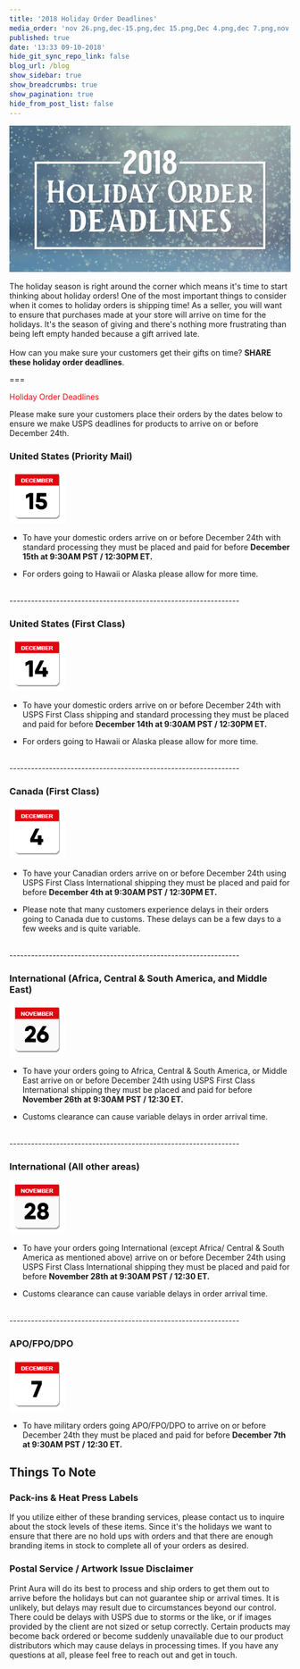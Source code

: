 ```yaml
---
title: '2018 Holiday Order Deadlines'
media_order: 'nov 26.png,dec-15.png,dec 15.png,Dec 4.png,dec 7.png,nov 28.png,2018 holiday order deadlines.jpg,2018 holiday order deadlines.jpg'
published: true
date: '13:33 09-10-2018'
hide_git_sync_repo_link: false
blog_url: /blog
show_sidebar: true
show_breadcrumbs: true
show_pagination: true
hide_from_post_list: false
---
```


![](2018%20holiday%20order%20deadlines.jpg)

The holiday season is right around the corner which means it's time to start thinking about holiday orders! One of the most important things to consider when it comes to holiday orders is shipping time! As a seller, you will want to ensure that purchases made at your store will arrive on time for the holidays. It's the season of giving and there's nothing more frustrating than being left empty handed because a gift arrived late.
<br><br>
How can you make sure your customers get their gifts on time? **SHARE these holiday order deadlines**.

===

<span style="color:red">Holiday Order Deadlines</span>

Please make sure your customers place their orders by the dates below to ensure we make USPS deadlines for products to arrive on or before December 24th.

### United States (Priority Mail)
![](dec-15.png)<br>

* To have your domestic orders arrive on or before December 24th with standard processing they must be placed and paid for before **December 15th at 9:30AM PST / 12:30PM ET.** 

* For orders going to Hawaii or Alaska please allow for more time.

<br>
----------------------------------------------------------------

### United States (First Class)

![](dec%2015.png)<br>

* To have your domestic orders arrive on or before December 24th with USPS First Class shipping and standard processing they must be placed and paid for before **December 14th at 9:30AM PST / 12:30PM ET.**

* For orders going to Hawaii or Alaska please allow for more time.

<br>
----------------------------------------------------------------

### Canada (First Class)
![](Dec%204.png)<br>

* To have your Canadian orders arrive on or before December 24th using USPS First Class International shipping they must be placed and paid for before **December 4th at 9:30AM PST / 12:30PM ET.**

* Please note that many customers experience delays in their orders going to Canada due to customs. These delays can be a few days to 
a few weeks and is quite variable.

<br>
----------------------------------------------------------------

### International (Africa, Central & South America, and Middle East)

![](nov%2026.png)<br>

* To have your orders going to Africa, Central & South America, or Middle East arrive on or before December 24th using USPS First Class International shipping they must be placed and paid for before **November 26th at 9:30AM PST / 12:30 ET.**

* Customs clearance can cause variable delays in order arrival time.

<br>
----------------------------------------------------------------
 
### International (All other areas)

![](nov%2028.png)<br>

* To have your orders going International (except Africa/ Central & South America as mentioned above) arrive on or before December 
24th using USPS First Class International shipping they must be placed and paid for before **November 28th at 9:30AM PST / 12:30 ET.**

* Customs clearance can cause variable delays in order arrival time.

<br>
----------------------------------------------------------------

### APO/FPO/DPO

![](dec%207.png)<br>

* To have military orders going APO/FPO/DPO to arrive on or before December 24th they must be placed and paid for before **December 
7th at 9:30AM PST / 12:30 ET.** 
 
## Things To Note

### Pack-ins & Heat Press Labels

If you utilize either of these branding services, please contact us to inquire about the stock levels of these items. Since it's the holidays we want to ensure that there are no hold ups with orders and that there are enough branding items in stock to complete all of your orders as desired. 

### Postal Service / Artwork Issue Disclaimer

Print Aura will do its best to process and ship orders to get them out to arrive before the holidays but can not guarantee ship or arrival times. It is unlikely, but delays may result due to circumstances beyond our control. There could be delays with USPS due to storms or the like, or if images provided by the client are not sized or setup correctly. Certain products may become back ordered or become suddenly unavailable due to our product distributors which may cause delays in processing times. If you have any questions at all, please feel free to reach out and get in touch. 

